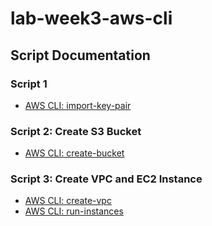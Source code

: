 # lab-week3-aws-cli

## Script Documentation

### Script 1
- [AWS CLI: import-key-pair](https://docs.aws.amazon.com/cli/latest/reference/ec2/import-key-pair.html)

### Script 2: Create S3 Bucket
- [AWS CLI: create-bucket](https://docs.aws.amazon.com/cli/latest/reference/s3api/create-bucket.html)

### Script 3: Create VPC and EC2 Instance
- [AWS CLI: create-vpc](https://docs.aws.amazon.com/cli/latest/reference/ec2/create-vpc.html)
- [AWS CLI: run-instances](https://docs.aws.amazon.com/cli/latest/reference/ec2/run-instances.html)

